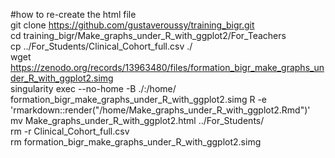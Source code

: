 #how to re-create the html file  
git clone https://github.com/gustaveroussy/training_bigr.git  
cd training_bigr/Make_graphs_under_R_with_ggplot2/For_Teachers  
cp ../For_Students/Clinical_Cohort_full.csv ./  
wget https://zenodo.org/records/13963480/files/formation_bigr_make_graphs_under_R_with_ggplot2.simg  
singularity exec --no-home -B ./:/home/ formation_bigr_make_graphs_under_R_with_ggplot2.simg R -e 'rmarkdown::render("/home/Make_graphs_under_R_with_ggplot2.Rmd")'  
mv Make_graphs_under_R_with_ggplot2.html ../For_Students/  
rm -r Clinical_Cohort_full.csv  
rm formation_bigr_make_graphs_under_R_with_ggplot2.simg  
